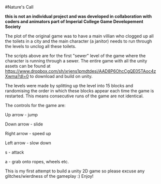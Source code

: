 #Nature's Call 

**this is not an individual project and was developed in collaboration with coders and animators part of Imperial College Game Developement Society** 

The plot of the original game was to have a main villian who clogged up all the toilets in a city and the main character (a janitor) needs to run through the levels to unclog all these toilets. 

The scripts above are for the first "sewer" level of the game where the character is running through a sewer. The entire game with all the unity assets can be found at https://www.dropbox.com/sh/xrjens1pmdtdesi/AAD8P6OhcCgQE05TAoc4zXwma?dl=0 to download and build on unity. 

The levels were made by splitting up the level into 15 blocks and randomising the order in which these blocks appear each time the game is restarted. This means consecutive runs of the game are not identical. 

The controls for the game are: 

Up arrow - jump 

Down arrow - slide 

Right arrow - speed up 

Left arrow - slow down 

s - attack 

a - grab onto ropes, wheels etc. 

This is my first attempt to build a unity 2D game so please excuse any glitches/wierdness of the gameplay :) Enjoy! 


